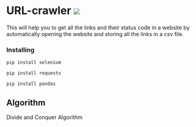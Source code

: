 # URL-crawler [![](https://img.shields.io/badge/Python%20-v3.7-red)](https://www.python.org/downloads/release/python-370/)

This will help you to get all the links and their status code in a website by automatically opening the website and storing all the links in a csv file.

### Installing

```
pip install selenium
```
```
pip install requests
```
```
pip install pandas
```

## Algorithm
Divide and Conquer Algorithm


